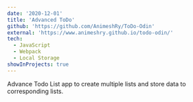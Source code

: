 ```yaml
---
date: '2020-12-01'
title: 'Advanced ToDo'
github: 'https://github.com/AnimeshRy/ToDo-Odin'
external: 'https://www.animeshry.github.io/todo-odin/'
tech:
  - JavaScript
  - Webpack
  - Local Storage
showInProjects: true
---
```


Advance Todo List app to create multiple lists and store data to corresponding lists. 
